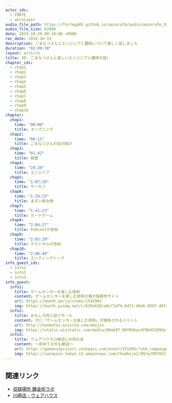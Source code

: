 ```yaml
---
actor_ids:
  - FORTE
  - akrolayer
audio_file_path: https://fortegp05.github.io/aozorafm/audio/aozorafm_20191029_01.mp3
audio_file_size: 62800
date: 2019-10-29 00:10:00 +0900
rec_date: 2019-10-19
description: ごまなつさんとエンジニアと趣味について楽しく話しました
duration: "02:09:38"
layout: article
title: 49. ごまなつさんと楽しいエンジニアと趣味の話!
chapter_ids:
  - chap1
  - chap2
  - chap3
  - chap4
  - chap5
  - chap6
  - chap7
  - chap8
  - chap9
  - chap10
chapter:
  chap1:
    time: "00:00"
    title: オープニング
  chap2:
    time: "00:11"
    title: ごまなつさんの自己紹介
  chap3:
    time: "01:42"
    title: 経歴
  chap4:
    time: "24:26"
    title: エンジニア
  chap5:
    time: "1:07:29"
    title: ゲーセン
  chap6:
    time: "1:29:23"
    title: まずい飲み物
  chap7:
    time: "1:41:23"
    title: カードゲーム
  chap8:
    time: "2:04:27"
    title: Podcastの告知
  chap9:
    time: "2:05:29"
    title: ゲストからの告知
  chap10:
    time: "2:06:49"
    title: エンディングトーク
info_guest_ids:
  - info1
  - info2
  - info3
info_guest:
  info1:
    title: ゲームセンターを楽しむ技術
    content: ゲームセンターを楽しむ技術の電子版販売サイト
    url: https://booth.pm/ja/items/1542903
    img: https://booth.pximg.net/c/620x620/a8cf1df4-64f1-46e6-9597-40f208b3c465/i/1542903/35492cd5-196c-4f51-88b3-cd226c100f00_base_resized.jpg
  info2:
    title: おもしろ同人誌バザール
    content: 次に「ゲームセンターを楽しむ技術」が頒布されるイベント
    url: http://hanmoto1.wixsite.com/omojin
    img: https://static.wixstatic.com/media/00ab97_00f04bacdf9b452893e184272ef7469d%7Emv2.jpg/v1/fit/w_2500,h_1330,al_c/00ab97_00f04bacdf9b452893e184272ef7469d%7Emv2.jpg
  info3:
    title: ウェアハウス川崎店にお別れ会
    content: ～初めての方も歓迎～
    url: https://gomana2project.connpass.com/event/151495/?utm_campaign=event_publish_to_follower&utm_medium=twitter&utm_source=notifications
    img: https://connpass-tokyo.s3.amazonaws.com/thumbs/e2/99/e29970321afa7dfdbb18a0b42c79ad5b.png
---
```


## 関連リンク
- [収録場所 錬金術ラボ](https://note.mu/oyakata2438/n/n61dfd82ab189)
- [川崎店 - ウェアハウス](https://www.warehousenet.jp/store/storeinfo.php?id=210)
